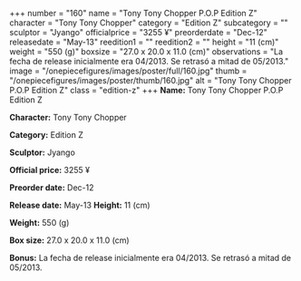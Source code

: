 +++
number = "160"
name = "Tony Tony Chopper P.O.P Edition Z"
character = "Tony Tony Chopper"
category = "Edition Z"
subcategory = ""
sculptor = "Jyango"
officialprice = "3255 ¥"
preorderdate = "Dec-12"
releasedate = "May-13"
reedition1 = ""
reedition2 = ""
height = "11 (cm)"
weight = "550 (g)"
boxsize = "27.0 x 20.0 x 11.0 (cm)"
observations = "La fecha de release inicialmente era 04/2013. Se retrasó a mitad de 05/2013."
image = "/onepiecefigures/images/poster/full/160.jpg"
thumb = "/onepiecefigures/images/poster/thumb/160.jpg"
alt = "Tony Tony Chopper P.O.P Edition Z"
class = "edition-z"
+++
**Name:** Tony Tony Chopper P.O.P Edition Z

**Character:** Tony Tony Chopper

**Category:** Edition Z 

**Sculptor:** Jyango

**Official price:** 3255 ¥

**Preorder date:** Dec-12

**Release date:** May-13
**Height:** 11 (cm)

**Weight:** 550 (g)

**Box size:** 27.0 x 20.0 x 11.0 (cm)

**Bonus:** La fecha de release inicialmente era 04/2013. Se retrasó a mitad de 05/2013.
